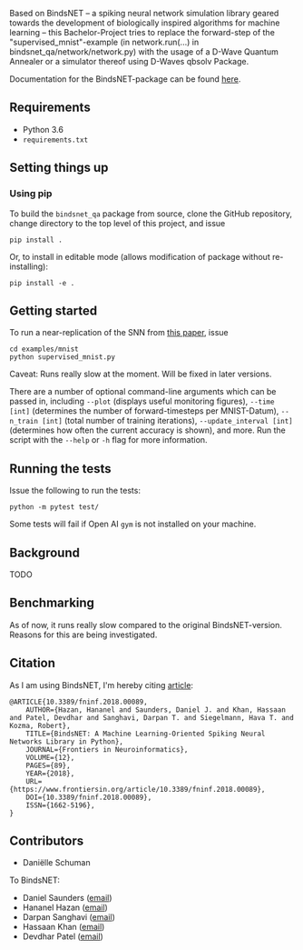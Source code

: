 Based on BindsNET – a spiking neural network simulation library geared towards the development of biologically inspired algorithms for machine learning – this Bachelor-Project tries to replace the forward-step of the "supervised_mnist"-example (in network.run(...) in bindsnet_qa/network/network.py) with the usage of a D-Wave Quantum Annealer or a simulator thereof using D-Waves qbsolv Package.

Documentation for the BindsNET-package can be found [here](https://bindsnet-docs.readthedocs.io).

## Requirements

- Python 3.6
- `requirements.txt`

## Setting things up

### Using pip
To build the `bindsnet_qa` package from source, clone the GitHub repository, change directory to the top level of this project, and issue

```
pip install .
```

Or, to install in editable mode (allows modification of package without re-installing):

```
pip install -e .
```

## Getting started

To run a near-replication of the SNN from [this paper](https://www.frontiersin.org/articles/10.3389/fncom.2015.00099/full), issue

```
cd examples/mnist
python supervised_mnist.py
```

Caveat: Runs really slow at the moment. Will be fixed in later versions.

There are a number of optional command-line arguments which can be passed in, including `--plot` (displays useful monitoring figures), `--time [int]` (determines the number of forward-timesteps per MNIST-Datum),  `--n_train [int]` (total number of training iterations), `--update_interval [int]` (determines how often the current accuracy is shown), and more. 
Run the script with the `--help` or `-h` flag for more information.

## Running the tests

Issue the following to run the tests:

```
python -m pytest test/
```

Some tests will fail if Open AI `gym` is not installed on your machine.

## Background
TODO

## Benchmarking
As of now, it runs really slow compared to the original BindsNET-version. Reasons for this are being investigated.

## Citation

As I am using BindsNET, I'm hereby citing [article](https://www.frontiersin.org/article/10.3389/fninf.2018.00089):

```
@ARTICLE{10.3389/fninf.2018.00089,
	AUTHOR={Hazan, Hananel and Saunders, Daniel J. and Khan, Hassaan and Patel, Devdhar and Sanghavi, Darpan T. and Siegelmann, Hava T. and Kozma, Robert},   
	TITLE={BindsNET: A Machine Learning-Oriented Spiking Neural Networks Library in Python},      
	JOURNAL={Frontiers in Neuroinformatics},      
	VOLUME={12},      
	PAGES={89},     
	YEAR={2018}, 
	URL={https://www.frontiersin.org/article/10.3389/fninf.2018.00089},       
	DOI={10.3389/fninf.2018.00089},      
	ISSN={1662-5196},
}

```

## Contributors
- Daniëlle Schuman

To BindsNET:
- Daniel Saunders ([email](mailto:djsaunde@cs.umass.edu))
- Hananel Hazan ([email](mailto:hananel@hazan.org.il))
- Darpan Sanghavi ([email](mailto:dsanghavi@cs.umass.edu))
- Hassaan Khan ([email](mailto:hqkhan@umass.edu))
- Devdhar Patel ([email](mailto:devdharpatel@cs.umass.edu))



